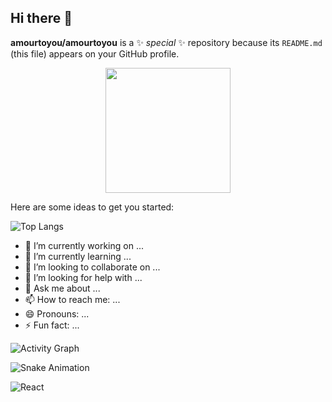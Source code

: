 ## Hi there 👋

**amourtoyou/amourtoyou** is a ✨ _special_ ✨ repository because its `README.md` (this file) appears on your GitHub profile.

<div align="center">
  <img src="https://avatars.githubusercontent.com/u/38398282?v=4" width="200px">
</div>

Here are some ideas to get you started:

![Top Langs](https://github-readme-stats.vercel.app/api/top-langs/?username=amourtoyou&layout=compact) 

- 🔭 I’m currently working on ...
- 🌱 I’m currently learning ...
- 👯 I’m looking to collaborate on ...
- 🤔 I’m looking for help with ...
- 💬 Ask me about ...
- 📫 How to reach me: ...
- 😄 Pronouns: ...
- ⚡ Fun fact: ...

![Activity Graph](https://activity-graph.herokuapp.com/graph?username=yourname&theme=react-dark) 

![Snake Animation](https://github.com/yourname/yourname/blob/output/github-contribution-grid-snake.svg) 

![React](https://img.shields.io/badge/-React-61DAFB?logo=react&logoColor=black) 
